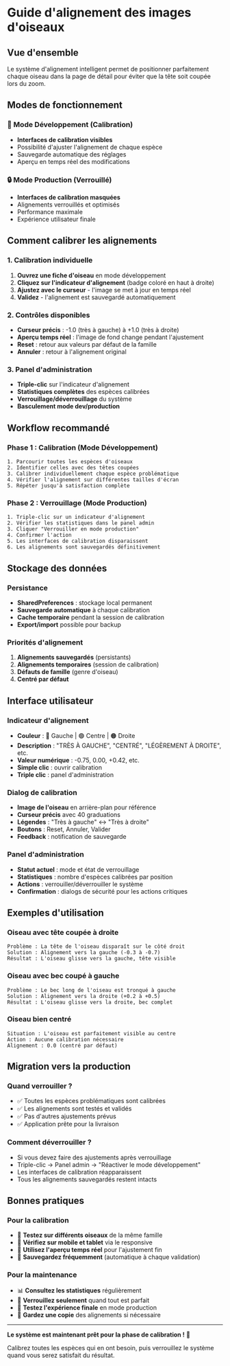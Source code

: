 # Guide d'alignement des images d'oiseaux

## Vue d'ensemble

Le système d'alignement intelligent permet de positionner parfaitement chaque oiseau dans la page de détail pour éviter que la tête soit coupée lors du zoom.

## Modes de fonctionnement

### 🔧 Mode Développement (Calibration)
- **Interfaces de calibration visibles**
- Possibilité d'ajuster l'alignement de chaque espèce
- Sauvegarde automatique des réglages
- Aperçu en temps réel des modifications

### 🔒 Mode Production (Verrouillé)
- **Interfaces de calibration masquées**
- Alignements verrouillés et optimisés
- Performance maximale
- Expérience utilisateur finale

## Comment calibrer les alignements

### 1. Calibration individuelle
1. **Ouvrez une fiche d'oiseau** en mode développement
2. **Cliquez sur l'indicateur d'alignement** (badge coloré en haut à droite)
3. **Ajustez avec le curseur** - l'image se met à jour en temps réel
4. **Validez** - l'alignement est sauvegardé automatiquement

### 2. Contrôles disponibles
- **Curseur précis** : -1.0 (très à gauche) à +1.0 (très à droite)
- **Aperçu temps réel** : l'image de fond change pendant l'ajustement
- **Reset** : retour aux valeurs par défaut de la famille
- **Annuler** : retour à l'alignement original

### 3. Panel d'administration
- **Triple-clic** sur l'indicateur d'alignement
- **Statistiques complètes** des espèces calibrées
- **Verrouillage/déverrouillage** du système
- **Basculement mode dev/production**

## Workflow recommandé

### Phase 1 : Calibration (Mode Développement)
```
1. Parcourir toutes les espèces d'oiseaux
2. Identifier celles avec des têtes coupées
3. Calibrer individuellement chaque espèce problématique
4. Vérifier l'alignement sur différentes tailles d'écran
5. Répéter jusqu'à satisfaction complète
```

### Phase 2 : Verrouillage (Mode Production)
```
1. Triple-clic sur un indicateur d'alignement
2. Vérifier les statistiques dans le panel admin
3. Cliquer "Verrouiller en mode production"
4. Confirmer l'action
5. Les interfaces de calibration disparaissent
6. Les alignements sont sauvegardés définitivement
```

## Stockage des données

### Persistance
- **SharedPreferences** : stockage local permanent
- **Sauvegarde automatique** à chaque calibration
- **Cache temporaire** pendant la session de calibration
- **Export/import** possible pour backup

### Priorités d'alignement
1. **Alignements sauvegardés** (persistants)
2. **Alignements temporaires** (session de calibration)
3. **Défauts de famille** (genre d'oiseau)
4. **Centré par défaut**

## Interface utilisateur

### Indicateur d'alignement
- **Couleur** : 🔵 Gauche | 🟢 Centre | 🟠 Droite
- **Description** : "TRÈS À GAUCHE", "CENTRÉ", "LÉGÈREMENT À DROITE", etc.
- **Valeur numérique** : -0.75, 0.00, +0.42, etc.
- **Simple clic** : ouvrir calibration
- **Triple clic** : panel d'administration

### Dialog de calibration
- **Image de l'oiseau** en arrière-plan pour référence
- **Curseur précis** avec 40 graduations
- **Légendes** : "Très à gauche" ↔ "Très à droite"
- **Boutons** : Reset, Annuler, Valider
- **Feedback** : notification de sauvegarde

### Panel d'administration
- **Statut actuel** : mode et état de verrouillage
- **Statistiques** : nombre d'espèces calibrées par position
- **Actions** : verrouiller/déverrouiller le système
- **Confirmation** : dialogs de sécurité pour les actions critiques

## Exemples d'utilisation

### Oiseau avec tête coupée à droite
```
Problème : La tête de l'oiseau disparaît sur le côté droit
Solution : Alignement vers la gauche (-0.3 à -0.7)
Résultat : L'oiseau glisse vers la gauche, tête visible
```

### Oiseau avec bec coupé à gauche
```
Problème : Le bec long de l'oiseau est tronqué à gauche
Solution : Alignement vers la droite (+0.2 à +0.5)
Résultat : L'oiseau glisse vers la droite, bec complet
```

### Oiseau bien centré
```
Situation : L'oiseau est parfaitement visible au centre
Action : Aucune calibration nécessaire
Alignement : 0.0 (centré par défaut)
```

## Migration vers la production

### Quand verrouiller ?
- ✅ Toutes les espèces problématiques sont calibrées
- ✅ Les alignements sont testés et validés
- ✅ Pas d'autres ajustements prévus
- ✅ Application prête pour la livraison

### Comment déverrouiller ?
- Si vous devez faire des ajustements après verrouillage
- Triple-clic → Panel admin → "Réactiver le mode développement"
- Les interfaces de calibration réapparaissent
- Tous les alignements sauvegardés restent intacts

## Bonnes pratiques

### Pour la calibration
- 🎯 **Testez sur différents oiseaux** de la même famille
- 👀 **Vérifiez sur mobile et tablet** via le responsive
- 🔄 **Utilisez l'aperçu temps réel** pour l'ajustement fin
- 💾 **Sauvegardez fréquemment** (automatique à chaque validation)

### Pour la maintenance
- 📊 **Consultez les statistiques** régulièrement
- 🔐 **Verrouillez seulement** quand tout est parfait  
- 📱 **Testez l'expérience finale** en mode production
- 🔄 **Gardez une copie** des alignements si nécessaire

---

**Le système est maintenant prêt pour la phase de calibration !** 🚀

Calibrez toutes les espèces qui en ont besoin, puis verrouillez le système quand vous serez satisfait du résultat.
